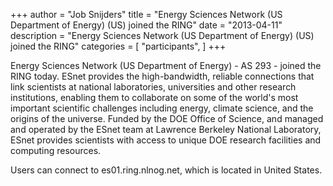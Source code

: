 +++
author = "Job Snijders"
title = "Energy Sciences Network (US Department of Energy) (US) joined the RING"
date = "2013-04-11"
description = "Energy Sciences Network (US Department of Energy) (US) joined the RING"
categories = [
    "participants",
]
+++

Energy Sciences Network (US Department of Energy) - AS 293 - joined the RING today. ESnet provides the high-bandwidth, reliable connections that link scientists at national laboratories, universities and other research institutions, enabling them to collaborate on some of the world's most important scientific challenges including energy, climate science, and the origins of the universe. Funded by the DOE Office of Science, and managed and operated by the ESnet team at Lawrence Berkeley National Laboratory, ESnet provides scientists with access to unique DOE research facilities and computing resources.

Users can connect to es01.ring.nlnog.net, which is located in United States.

